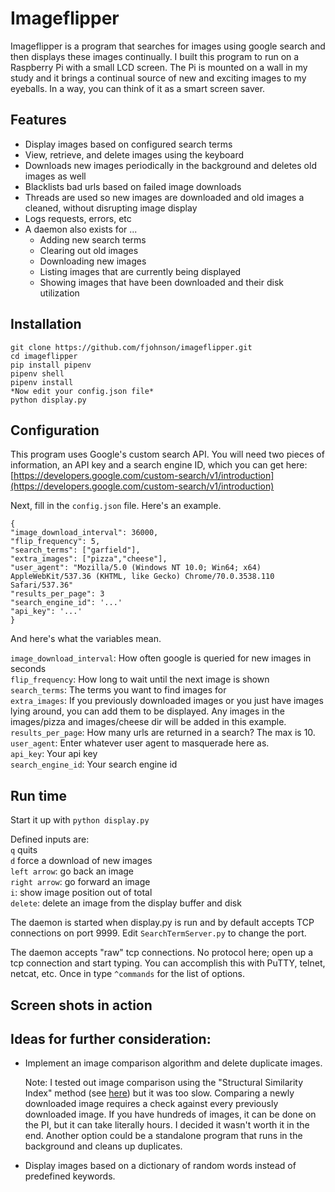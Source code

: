 # Imageflipper 

Imageflipper is a program that searches for images using google search and then displays these images continually. I built this program to run on a Raspberry Pi with a small LCD screen. The Pi is mounted on a wall in my study and it brings a continual source of new and exciting images to my eyeballs. In a way, you can think of it as a smart screen saver.

## Features
 * Display images based on configured search terms 
 * View, retrieve, and delete images using the keyboard 
 * Downloads new images periodically in the background and deletes old images as well
 * Blacklists bad urls based on failed image downloads
 * Threads are used so new images are downloaded and old images a cleaned, without disrupting image display
 * Logs requests, errors, etc
 * A daemon also exists for ...
   * Adding new search terms
   * Clearing out old images
   * Downloading new images
   * Listing images that are currently being displayed
   * Showing images that have been downloaded and their disk utilization

## Installation
    git clone https://github.com/fjohnson/imageflipper.git
    cd imageflipper
    pip install pipenv
    pipenv shell
    pipenv install
    *Now edit your config.json file*
    python display.py

## Configuration

This program uses Google's custom search API. You will need two pieces of information, an API key and a search engine ID, which you can get here: [https://developers.google.com/custom-search/v1/introduction](https://developers.google.com/custom-search/v1/introduction)

Next, fill in the `config.json` file. Here's an example. 

    {
    "image_download_interval": 36000,
    "flip_frequency": 5,
    "search_terms": ["garfield"],
    "extra_images": ["pizza","cheese"],
    "user_agent": "Mozilla/5.0 (Windows NT 10.0; Win64; x64) AppleWebKit/537.36 (KHTML, like Gecko) Chrome/70.0.3538.110 Safari/537.36"
    "results_per_page": 3
    "search_engine_id": '...'
    "api_key": '...'
    }

And here's what the variables mean.

`image_download_interval`: How often google is queried for new images in seconds  
`flip_frequency`: How long to wait until the next image is shown  
`search_terms`: The terms you want to find images for  
`extra_images`: If you previously downloaded images or you just have images lying around, you can add them to be displayed. Any images in the images/pizza and images/cheese dir will be added in this example.  
`results_per_page`: How many urls are returned in a search? The max is 10.   
`user_agent`: Enter whatever user agent to masquerade here as.   
`api_key`: Your api key  
`search_engine_id`: Your search engine id 

## Run time

Start it up with
	`python display.py`

Defined inputs are:  
  `q` quits  
  `d` force a download of new images   
  `left arrow`: go back an image  
  `right arrow`: go forward an image  
  `i`: show image position out of total  
  `delete`: delete an image from the display buffer and disk 

The daemon is started when display.py is run and by default accepts TCP connections on port 9999. Edit `SearchTermServer.py` to change the port. 

The daemon accepts "raw" tcp connections. No protocol here; open up a tcp connection and start typing. You can accomplish this with PuTTY, telnet, netcat, etc. Once in type `^commands` for the list of options. 

## Screen shots in action

## Ideas for further consideration:
 
* Implement an image comparison algorithm and delete duplicate images. 

	Note: I tested out image comparison using the "Structural Similarity Index" method (see [here](https://www.pyimagesearch.com/2014/09/15/python-compare-two-images/)) but it was too slow. Comparing a newly downloaded image requires a check against every previously downloaded image. If you have hundreds of images, it can be done on the PI, but it can take literally hours. I decided it wasn't worth it in the end. Another option could be a standalone program that runs in the background and cleans up duplicates.

* Display images based on a dictionary of random words instead of predefined keywords.
